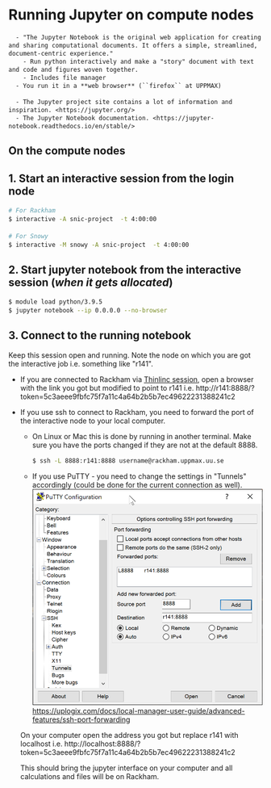 # Running Jupyter on compute nodes

```{callout} What is Jupyter?
  - "The Jupyter Notebook is the original web application for creating and sharing computational documents. It offers a simple, streamlined, document-centric experience."
    - Run python interactively and make a "story" document with text and code and figures woven together.
    - Includes file manager
  - You run it in a **web browser** (``firefox`` at UPPMAX)

  - The Jupyter project site contains a lot of information and inspiration. <https://jupyter.org/>
  - The Jupyter Notebook documentation. <https://jupyter-notebook.readthedocs.io/en/stable/>
```


## On the compute nodes

## 1. Start an interactive session from the login node
``` bash
# For Rackham
$ interactive -A snic-project  -t 4:00:00

# For Snowy
$ interactive -M snowy -A snic-project  -t 4:00:00
```

## 2. Start jupyter notebook from the interactive session (*when it gets allocated*)
``` bash
$ module load python/3.9.5
$ jupyter notebook --ip 0.0.0.0 --no-browser
```

## 3. Connect to the running notebook
Keep this session open and running. Note the node on which you are got the interactive job i.e. something like "r141".

- If you are connected to Rackham via [Thinlinc session](https://docs.uppmax.uu.se/software/thinlinc/), open a browser with the link you got but modified to point to r141 i.e.
http://r141:8888/?token=5c3aeee9fbfc75f7a11c4a64b2b5b7ec49622231388241c2
- If you use ssh to connect to Rackham, you need to forward the port of the interactive node to your local computer.
    - On Linux or Mac this is done by running in another terminal. Make sure you have the ports changed if they are not at the default 8888.
        ``` bash
        $ ssh -L 8888:r141:8888 username@rackham.uppmax.uu.se
        ```
    - If you use PuTTY - you need to change the settings in "Tunnels" accordingly (could be done for the current connection as well).
    ![](../../../img/putty.png)
    https://uplogix.com/docs/local-manager-user-guide/advanced-features/ssh-port-forwarding


    On your computer open  the address you got but replace r141 with localhost i.e.
http://localhost:8888/?token=5c3aeee9fbfc75f7a11c4a64b2b5b7ec49622231388241c2

    This should bring the jupyter interface on your computer and all calculations and files will be on Rackham.
